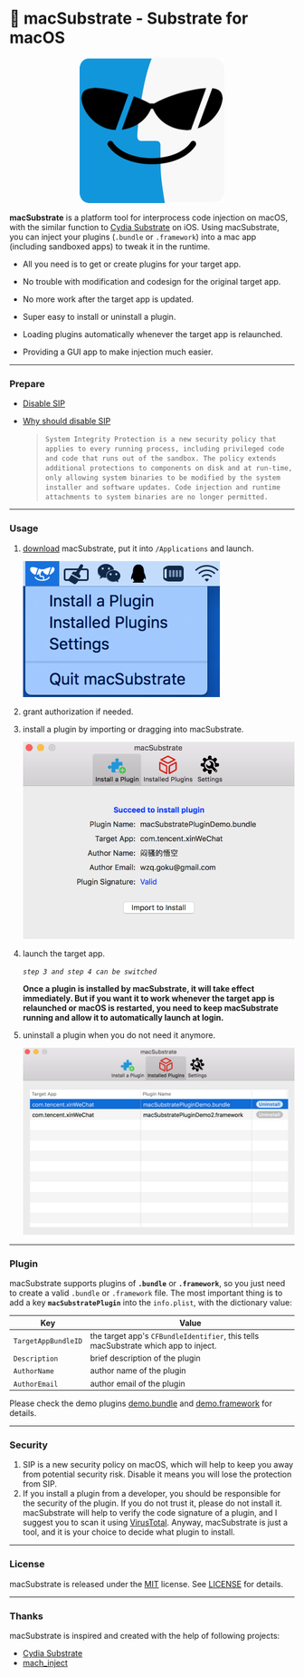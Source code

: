 #  macSubstrate - Substrate for macOS #

<p align="center"><img alt="macSubstrate" src="sketch/icon.png"/></p>

**macSubstrate** is a platform tool for interprocess code injection on macOS, with the similar function to [Cydia Substrate](http://www.cydiasubstrate.com/) on iOS. Using macSubstrate, you can inject your plugins (`.bundle` or `.framework`) into a mac app (including sandboxed apps) to tweak it in the runtime.

* All you need is to get or create plugins for your target app.

* No trouble with modification and codesign for the original target app.

* No more work after the target app is updated.

* Super easy to install or uninstall a plugin.

* Loading plugins automatically whenever the target app is relaunched.

* Providing a GUI app to make injection much easier.

---

### Prepare

* [Disable SIP](https://developer.apple.com/library/content/documentation/Security/Conceptual/System_Integrity_Protection_Guide/ConfiguringSystemIntegrityProtection/ConfiguringSystemIntegrityProtection.html)

* [Why should disable SIP](https://developer.apple.com/library/content/releasenotes/MacOSX/WhatsNewInOSX/Articles/MacOSX10_11.html)

    > `System Integrity Protection is a new security policy that applies to every running process, including privileged code and code that runs out of the sandbox. The policy extends additional protections to components on disk and at run-time, only allowing system binaries to be modified by the system installer and software updates. Code injection and runtime attachments to system binaries are no longer permitted.`

---

### Usage

1. [download](https://github.com/wzqcongcong/macSubstrate/releases/latest) macSubstrate, put it into `/Applications` and launch.

	![StatusBar](screenshot/StatusBar.png)

2. grant authorization if needed.

3. install a plugin by importing or dragging into macSubstrate.

	![ToInstall](screenshot/ToInstall.png)

4. launch the target app.

    *`step 3 and step 4 can be switched`*

    **Once a plugin is installed by macSubstrate, it will take effect immediately. But if you want it to work whenever the target app is relaunched or macOS is restarted, you need to keep macSubstrate running and allow it to automatically launch at login.**

5. uninstall a plugin when you do not need it anymore.

	![Installed](screenshot/Installed.png)

---

### Plugin

macSubstrate supports plugins of **`.bundle`** or **`.framework`**, so you just need to create a valid `.bundle` or `.framework` file. The most important thing is to add a key **`macSubstratePlugin`** into the `info.plist`, with the dictionary value:

| Key | Value |
| ------------- | ------------- |
| `TargetAppBundleID` | the target app's `CFBundleIdentifier`, this tells macSubstrate which app to inject. |
| `Description` | brief description of the plugin |
| `AuthorName` | author name of the plugin |
| `AuthorEmail` | author email of the plugin |

Please check the demo plugins [demo.bundle](macSubstratePluginDemo) and [demo.framework](macSubstratePluginDemo2) for details.

---

### Security

1. SIP is a new security policy on macOS, which will help to keep you away from potential security risk. Disable it means you will lose the protection from SIP.
2. If you install a plugin from a developer, you should be responsible for the security of the plugin. If you do not trust it, please do not install it. macSubstrate will help to verify the code signature of a plugin, and I suggest you to scan it using [VirusTotal](https://www.virustotal.com). Anyway, macSubstrate is just a tool, and it is your choice to decide what plugin to install.

---

### License

macSubstrate is released under the [MIT](https://en.wikipedia.org/wiki/MIT_License) license. See [LICENSE](LICENSE) for details.

---

### Thanks

macSubstrate is inspired and created with the help of following projects:

* [Cydia Substrate](http://www.cydiasubstrate.com/)
* [mach_inject](https://github.com/rentzsch/mach_inject)
